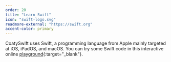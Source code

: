 ```yaml
---
order: 20
title: "Learn Swift"
icon: "swift-logo.svg"
readmore-external: "https://swift.org"
accent-color: primary
---
```


CoatySwift uses Swift, a programming language from Apple mainly targeted at iOS,
iPadOS, and macOS. You can try some Swift code in this interactive online
[playground](https://repl.it/languages/swift){:target="_blank"}.
